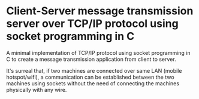 # Client-Server message transmission server over TCP/IP protocol using socket programming in C

A minimal implementation of TCP/IP protocol using socket programming in C to create a message transmission application from client to server.

It's surreal that, if two machines are connected over same LAN (mobile hotspot/wifi), a communication can be established between the two machines using sockets without the need of connecting the machines physically with any wire.


